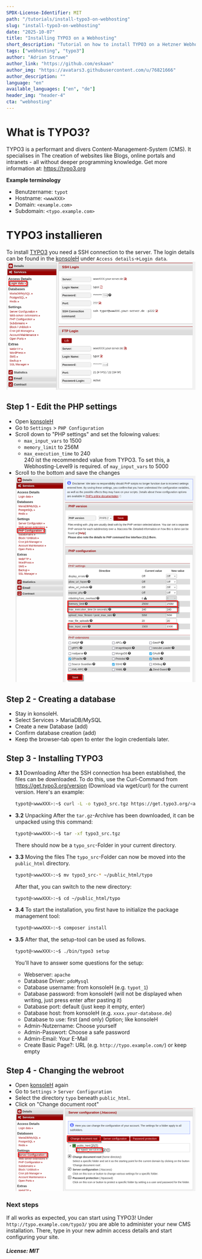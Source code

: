```yaml
---
SPDX-License-Identifier: MIT
path: "/tutorials/install-typo3-on-webhosting"
slug: "install-typo3-on-webhosting"
date: "2025-10-07"
title: "Installing TYPO3 on a Webhosting"
short_description: "Tutorial on how to install TYPO3 on a Hetzner Webhosting or Managed-Server."
tags: ["webhosting", "typo3"]
author: "Adrian Struwe"
author_link: "https://github.com/eskaan"
author_img: "https://avatars3.githubusercontent.com/u/76821666"
author_description: ""
language: "en"
available_languages: ["en", "de"]
header_img: "header-4"
cta: "webhosting"
---
```


# What is TYPO3?
TYPO3 is a performant and divers Content-Management-System (CMS). It specialises in The creation of websites like Blogs, online portals and intranets - all without deeper programming knowledge.
Get more information at: https://typo3.org 

**Example terminology**

* Benutzername: `typot`
* Hostname: `<wwwXXX>`
* Domain: `<example.com>`
* Subdomain: `<typo.example.com>`
    

# TYPO3 installieren

To install [TYPO3](https://typo3.org/) you need a SSH connection to the server. The login details can be found in the  [konsoleH](https://konsoleh.hetzner.com/) under `Access details`→`Login data`.
![](./images/01_konsoleH_login-data.en.png)

## Step 1 - Edit the PHP settings
* Open [konsoleH](https://konsoleh.hetzner.com/)
* Go to `Settings` > `PHP Configuration`
* Scroll down to "PHP settings" and set the folowing values:
  * `max_input_vars` to 1500
  * `memory_limit` to 256M
  * `max_execution_time` to 240<br>
    240 ist the recommended value from TYPO3. To set this, a Webhosting-Level9 is required.
 of  `may_input_vars` to 5000
* Scroll to the bottom and save the changes
  ![](./images/03_konsoleH_php-settings.en.png)

## Step 2 - Creating a database
* Stay in konsoleH.
* Select Services > MariaDB/MySQL
* Create a new Database (add)
* Confirm database creation (add)
* Keep the browser-tab open to enter the login credentials later.


## Step 3 - Installing TYPO3
* **3.1** Downloading
  After the SSH connection hsa been established, the files can be downloaded. To do this, use the Curl-Command from https://get.typo3.org/version (Download via wget/curl) for the current version. Here's an example:
  ```bash
  typot@<wwwXXX>:~$ curl -L -o typo3_src.tgz https://get.typo3.org/<aktuelle version>
  ```
  
* **3.2** Unpacking
  After the `tar.gz`-Archive has been downloaded, it can be unpacked using this command:
  ```bash
  typot@<wwwXXX>:~$ tar -xf typo3_src.tgz
  ```
  There should now be a `typo_src`-Folder in your current directory.

* **3.3** Moving the files
  The `typo_src`-Folder can now be moved into the `public_html` directory.
  ```bash
  typot@<wwwXXX>:~$ mv typo3_src-* ~/public_html/typo
  ```
  After that, you can switch to the new directory:
  ```bash
  typot@<wwwXXX>:~$ cd ~/public_html/typo
  ```
    
* **3.4** To start the installation, you first have to initialize the package management tool:
  ```bash
  typot@<wwwXXX>:~$ composer install
  ```
    
* **3.5** After that, the setup-tool can be used as follows.
  ```bash
  typot@<wwwXXX>:~$ ./bin/typo3 setup
  ```
  You'll have to answer some questions for the setup:
  * Webserver: `apache`
  * Database Driver: `pdoMysql`
  * Database username: from konsoleH (e.g. `typot_1`)
  * Database password: from konsoleH (will not be displayed when writing, just press enter after pasting it)
  * Database port: default (just keep it empty, enter)
  * Database host: from konsoleH (e.g. `xxxx.your-database.de`)
  * Database to use: first (and only) Option; like konsoleH
  * Admin-Nutzername: Choose yourself
  * Admin-Passwort: Choose a safe password
  * Admin-Email: Your E-Mail
  * Create Basic Page?: URL (e.g. `http://typo.example.com/`) or keep empty

## Step 4 - Changing the webroot
* Open [konsoleH](https://konsoleh.hetzner.com/) again
* Go to `Settings` > `Server Configuration`
* Select the directory `typo` beneath `public_html`.
* Click on "Change document root"
  ![](./images/02_konsoleH_set-webroot.en.png)

### Next steps

If all works as expected, you can start using TYPO3! Under `http://typo.example.com/typo3/` you are able to administer your new CMS installation. There, type in your new admin access details and start configuring your site.

##### License: MIT

<!--

Contributor's Certificate of Origin

By making a contribution to this project, I certify that:

(a) The contribution was created in whole or in part by me and I have
    the right to submit it under the license indicated in the file; or

(b) The contribution is based upon previous work that, to the best of my
    knowledge, is covered under an appropriate license and I have the
    right under that license to submit that work with modifications,
    whether created in whole or in part by me, under the same license
    (unless I am permitted to submit under a different license), as
    indicated in the file; or

(c) The contribution was provided directly to me by some other person
    who certified (a), (b) or (c) and I have not modified it.

(d) I understand and agree that this project and the contribution are
    public and that a record of the contribution (including all personal
    information I submit with it, including my sign-off) is maintained
    indefinitely and may be redistributed consistent with this project
    or the license(s) involved.

Signed-off-by: Adrian Struwe <github@eskaan.de>

-->
